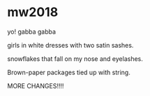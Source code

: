 # mw2018

yo! gabba gabba

girls in white dresses with two satin sashes.

snowflakes that fall on my nose and eyelashes.

Brown-paper packages tied up with string.

MORE CHANGES!!!!
